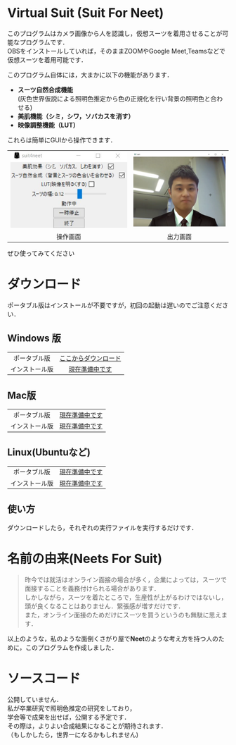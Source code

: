 # Virtual Suit (Suit For Neet)
このプログラムはカメラ画像から人を認識し，仮想スーツを着用させることが可能なプログラムです．  
OBSをインストールしていれば，そのままZOOMやGoogle Meet,Teamsなどで仮想スーツを着用可能です．

このプログラム自体には，大まかに以下の機能があります．  

* **スーツ自然合成機能**  
    (灰色世界仮説による照明色推定から色の正規化を行い背景の照明色と合わせる) 
* **美肌機能（シミ，シワ，ソバカスを消す）**
* **映像調整機能（LUT）**

これらは簡単にGUIから操作できます．


|||
|:---:|:---:|
|![](gui.jpg)|![](output.png)|
|操作画面|出力画面|

 
ぜひ使ってみてください
    
# ダウンロード
ポータブル版はインストールが不要ですが，初回の起動は遅いのでご注意ください．    
## Windows 版 
| | |  
|:--:|:--:|  
|ポータブル版|[ここからダウンロード](https://github.com/STU-Idichi-Syoya/virtual-suit/releases/)  
|インストール版|[現在準備中です]()  
  
## Mac版  
| | |  
|:--:|:--:|  
|ポータブル版|[現在準備中です]()  
|インストール版|[現在準備中です]()  
  

## Linux(Ubuntuなど)  
| | |  
|:--:|:--:|    
|ポータブル版|[現在準備中です]()  
|インストール版|[現在準備中です]()  
  
## 使い方  
ダウンロードしたら，それぞれの実行ファイルを実行するだけです．  

# 名前の由来(Neets For Suit)    

>昨今では就活はオンライン面接の場合が多く，企業によっては，スーツで面接することを義務付けられる場合があります．  
>しかしながら，スーツを着たところで，生産性が上がるわけではないし，頭が良くなることはありません．緊張感が増すだけです．  
>また，オンライン面接のためだけにスーツを買うというのも無駄に思えます．  

以上のような，私のような面倒くさがり屋で**Neet**のような考え方を持つ人のために，このプログラムを作成しました．
# ソースコード  
公開していません．    
私が卒業研究で照明色推定の研究をしており，  
学会等で成果を出せば，公開する予定です．  
その際は，よりよい合成結果になることが期待されます．  
（もしかしたら，世界一になるかもしれません)

